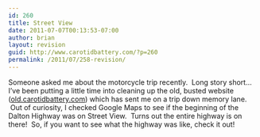 ```yaml
---
id: 260
title: Street View
date: 2011-07-07T00:13:53-07:00
author: brian
layout: revision
guid: http://www.carotidbattery.com/?p=260
permalink: /2011/07/258-revision/
---
```

Someone asked me about the motorcycle trip recently.  Long story short&#8230;I&#8217;ve been putting a little time into cleaning up the old, busted website (<a href="old.carotidbattery.com" target="_blank">old.carotidbattery.com</a>) which has sent me on a trip down memory lane.    Out of curiosity, I checked Google Maps to see if the beginning of the Dalton Highway was on Street View.  Turns out the entire highway is on there!  So, if you want to see what the highway was like, check it out!